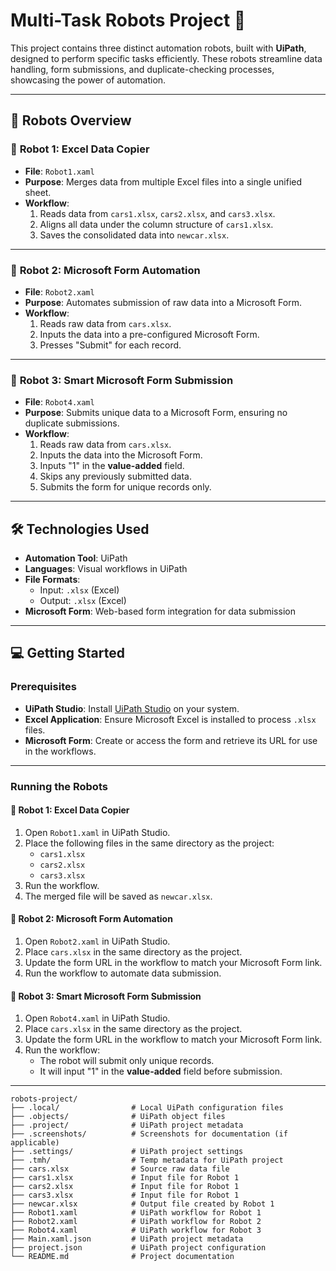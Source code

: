 # Multi-Task Robots Project 🤖

This project contains three distinct automation robots, built with **UiPath**, designed to perform specific tasks efficiently. These robots streamline data handling, form submissions, and duplicate-checking processes, showcasing the power of automation.

---

## 🚀 Robots Overview

### 🤖 **Robot 1: Excel Data Copier**
- **File**: `Robot1.xaml`
- **Purpose**: Merges data from multiple Excel files into a single unified sheet.
- **Workflow**:
  1. Reads data from `cars1.xlsx`, `cars2.xlsx`, and `cars3.xlsx`.
  2. Aligns all data under the column structure of `cars1.xlsx`.
  3. Saves the consolidated data into `newcar.xlsx`.

---

### 🤖 **Robot 2: Microsoft Form Automation**
- **File**: `Robot2.xaml`
- **Purpose**: Automates submission of raw data into a Microsoft Form.
- **Workflow**:
  1. Reads raw data from `cars.xlsx`.
  2. Inputs the data into a pre-configured Microsoft Form.
  3. Presses "Submit" for each record.

---

### 🤖 **Robot 3: Smart Microsoft Form Submission**
- **File**: `Robot4.xaml`
- **Purpose**: Submits unique data to a Microsoft Form, ensuring no duplicate submissions.
- **Workflow**:
  1. Reads raw data from `cars.xlsx`.
  2. Inputs the data into the Microsoft Form.
  3. Inputs "1" in the **value-added** field.
  4. Skips any previously submitted data.
  5. Submits the form for unique records only.

---

## 🛠️ Technologies Used
- **Automation Tool**: UiPath
- **Languages**: Visual workflows in UiPath
- **File Formats**:
  - Input: `.xlsx` (Excel)
  - Output: `.xlsx` (Excel)
- **Microsoft Form**: Web-based form integration for data submission

---
## 💻 Getting Started

### Prerequisites
- **UiPath Studio**: Install [UiPath Studio](https://www.uipath.com/) on your system.
- **Excel Application**: Ensure Microsoft Excel is installed to process `.xlsx` files.
- **Microsoft Form**: Create or access the form and retrieve its URL for use in the workflows.

---

### Running the Robots

#### 🤖 Robot 1: Excel Data Copier
1. Open `Robot1.xaml` in UiPath Studio.
2. Place the following files in the same directory as the project:
   - `cars1.xlsx`
   - `cars2.xlsx`
   - `cars3.xlsx`
3. Run the workflow.
4. The merged file will be saved as `newcar.xlsx`.

#### 🤖 Robot 2: Microsoft Form Automation
1. Open `Robot2.xaml` in UiPath Studio.
2. Place `cars.xlsx` in the same directory as the project.
3. Update the form URL in the workflow to match your Microsoft Form link.
4. Run the workflow to automate data submission.

#### 🤖 Robot 3: Smart Microsoft Form Submission
1. Open `Robot4.xaml` in UiPath Studio.
2. Place `cars.xlsx` in the same directory as the project.
3. Update the form URL in the workflow to match your Microsoft Form link.
4. Run the workflow:
   - The robot will submit only unique records.
   - It will input "1" in the **value-added** field before submission.

---
```plaintext
robots-project/
├── .local/                # Local UiPath configuration files
├── .objects/              # UiPath object files
├── .project/              # UiPath project metadata
├── .screenshots/          # Screenshots for documentation (if applicable)
├── .settings/             # UiPath project settings
├── .tmh/                  # Temp metadata for UiPath project
├── cars.xlsx              # Source raw data file
├── cars1.xlsx             # Input file for Robot 1
├── cars2.xlsx             # Input file for Robot 1
├── cars3.xlsx             # Input file for Robot 1
├── newcar.xlsx            # Output file created by Robot 1
├── Robot1.xaml            # UiPath workflow for Robot 1
├── Robot2.xaml            # UiPath workflow for Robot 2
├── Robot4.xaml            # UiPath workflow for Robot 3
├── Main.xaml.json         # UiPath project metadata
├── project.json           # UiPath project configuration
└── README.md              # Project documentation


